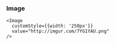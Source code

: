 ### Image

    <Image
      customStyle={{width: '250px'}}
      value="http://imgur.com/7YG1YAU.png"
    />
